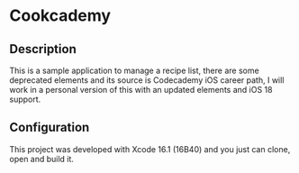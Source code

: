 # Cookcademy
## Description
This is a sample application to manage a recipe list, there are some deprecated elements and its source is Codecademy iOS career path, I will work in a personal version of this with an updated elements and iOS 18 support.

## Configuration
This project was developed with Xcode 16.1 (16B40) and you just can clone, open and build it.